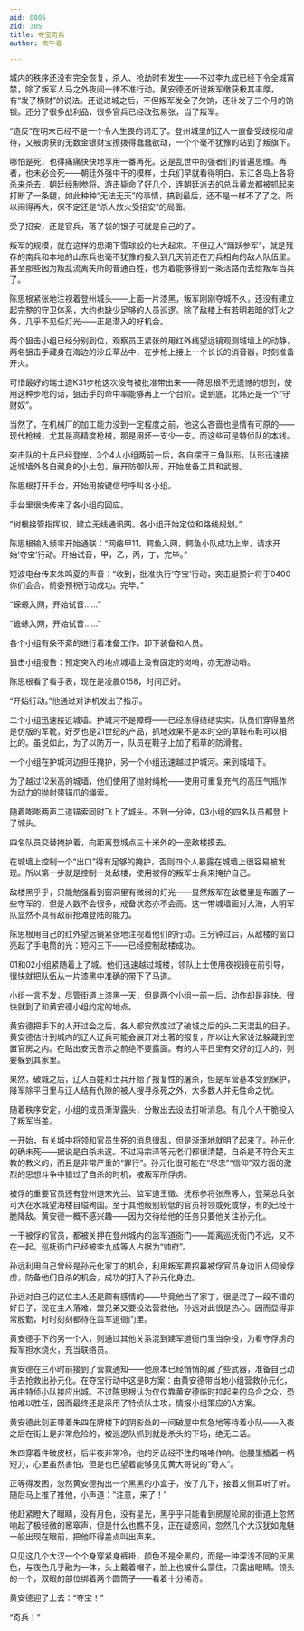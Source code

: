 ```yaml
---
aid: 0005
zid: 305
title: 夺宝奇兵
author: 吹牛者

---
```




  城内的秩序还没有完全恢复，杀人、抢劫时有发生——不过李九成已经下令全城宵禁，除了叛军人马之外夜间一律不准行动。黄安德还听说叛军缴获极其丰厚，有“发了横财”的说法。还说进城之后，不但叛军发全了欠饷，还补发了三个月的饷银。还分了很多战利品，很多官兵已经改弦易张，当了叛军。

  “造反”在明末已经不是一个令人生畏的词汇了。登州城里的辽人一直备受歧视和虐待，又被虏获的无数金银财宝撩拨得蠢蠢欲动，一个个毫不犹豫的站到了叛旗下。

  哪怕是死，也得痛痛快快地享用一番再死。这是乱世中的强者们的普遍思维。再者，也未必会死——朝廷外强中干的模样，士兵们早就看得明白。东江各岛上各将杀来杀去，朝廷经制参将、游击毙命了好几个，连朝廷派去的总兵黄龙都被抓起来打断了一条腿，如此种种“无法无天”的事情，搞到最后，还不是一样不了了之。所以闹得再大，保不定还是“杀人放火受招安”的局面。

  受了招安，还是官兵，落了袋的银子可就是自己的了。

  叛军的规模，就在这样的思潮下雪球般的壮大起来。不但辽人“踊跃参军”，就是残存的南兵和本地的山东兵也毫不犹豫的投入到几天前还在刀兵相向的敌人队伍里。甚至那些因为叛乱流离失所的普通百姓，也为着能够得到一条活路而去给叛军当兵了。

  陈思根紧张地注视着登州城头——上面一片漆黑，叛军刚刚夺城不久，还没有建立起完整的守卫体系，大约也缺少足够的人员巡逻。除了敌楼上有若明若暗的灯火之外，几乎不见任灯光——正是潜入的好机会。

  两个狙击小组已经分别到位，观察员正紧张的用红外线望远镜观测城墙上的动静，两名狙击手藏身在海边的沙丘草丛中，在步枪上接上一个长长的消音器，时刻准备开火。

  可惜最好的瑞士造K31步枪这次没有被批准带出来——陈思根不无遗憾的想到，使用这种步枪的话，狙击手的命中率能够再上一个台阶。说到底，北炜还是一个“守财奴”。

  当然了，在机械厂的加工能力没到一定程度之前，他这么吝啬也是情有可原的——现代枪械，尤其是高精度枪械，那是用坏一支少一支。而这些可是特侦队的本钱。

  突击队的士兵已经登岸，3个4人小组两前一后，各自摆开三角队形。队形迅速接近城墙外各自藏身的小土包，展开防御队形，开始准备工具和武器。

  陈思根打开手台，开始用按键信号呼叫各小组。

  手台里很快传来了各小组的回应。

  “树根接管指挥权，建立无线通讯网。各小组开始定位和路线规划。”

  陈思根输入频率开始通联：“网络甲11，鳄鱼入网，鳄鱼小队成功上岸，请求开始‘夺宝’行动。开始试音，甲，乙，丙，丁，完毕。”

  短波电台传来朱鸣夏的声音：“收到，批准执行‘夺宝’行动，突击艇预计将于0400你们会合。前委预祝行动成功。完毕。”

  “蝾螈入网，开始试音……”

  “蟾蜍入网，开始试音……”

  各个小组有条不紊的进行着准备工作。卸下装备和人员。

  狙击小组报告：预定突入的地点城墙上没有固定的岗哨，亦无游动哨。

  陈思根看了看手表，现在是凌晨0158，时间正好。

  “开始行动。”他通过对讲机发出了指示。

  二个小组迅速接近城墙。护城河不是障碍——已经冻得结结实实。队员们穿得虽然是仿版的军靴，好歹也是21世纪的产品，抓地效果不是本时空的草鞋布鞋可以相比的。虽说如此，为了以防万一，队员在鞋子上加了稻草的防滑套。

  一个小组在护城河边担任掩护，另一个小组迅速越过护城河。来到城墙下。

  为了越过12米高的城墙，他们使用了抛射绳枪——使用可重复充气的高压气瓶作为动力的抛射带锚爪的绳索。

  随着嘭嘭两声二道锚索同时飞上了城头。不到一分钟，03小组的四名队员都登上了城头。

  四名队员交替掩护着，向距离登城点三十米外的一座敌楼摸去。

  在城墙上控制一个“出口”得有足够的掩护，否则四个人暴露在城墙上很容易被发现。所以第一步就是控制一处敌楼，使用被俘的叛军士兵来掩护自己。

  敌楼黑乎乎，只能勉强看到窗洞里有微弱的灯光——显然叛军在敌楼里是布置了一些守军的，但是人数不会很多，戒备状态亦不会高。这一带城墙面对大海，大明军队显然不具有敌前抢滩登陆的能力。

  陈思根用自己的红外望远镜紧张地注视着他们的行动。三分钟过后，从敌楼的窗口亮起了手电筒的光：短闪三下——已经控制敌楼成功。

  01和02小组紧随着上了城。他们迅速越过城楼，领队上士使用夜视镜在前引导，很快就把队伍从一片漆黑中准确的带下了马道。

  小组一言不发，尽管街道上漆黑一天，但是两个小组一前一后，动作却是非快。很快就到了和黄安德小组约定的地点。

  黄安德把手下的人开过会之后，各人都安然度过了破城之后的头二天混乱的日子。黄安德估计到城内的辽人辽兵可能会展开对土著的报复，所以让大家设法躲藏到空置官房之内。在贴出安民告示之前绝不要露面。有的人平日里有交好的辽人的，则要躲到其家里。

  果然，破城之后，辽人百姓和士兵开始了报复性的屠杀，但是军营基本受到保护，降军除平日里与辽人结有仇隙的被人搜寻杀死之外，大多数人并无性命之忧。

  随着秩序安定，小组的成员渐渐露头，分散出去设法打听消息。有几个人干脆投入了叛军当差。

  一开始，有关城中将领和官员生死的消息很乱，但是渐渐地就明了起来了。孙元化的确未死——据说是自杀未遂。不过冯宗泽等元老们都很清楚，自杀是不符合天主教的教义的，而且是非常严重的“罪行”。孙元化很可能在“尽忠”“信仰”双方面的激烈的思想斗争中错过了自杀的时机，被叛军所俘虏。

  被俘的重要官员还有登州道宋光兰、监军道王徵、抚标参将张焘等人，登莱总兵张可大在水城望海楼自缢殉国。至于其他级别较低的官员将领或死或俘，有的已经干脆降敌。黄安德一概不感兴趣——因为交待给他的任务只要他关注孙元化。

  一干被俘的官员，都被关押在登州城内的监军道衙门——距离巡抚衙门不远，又不在一起。巡抚衙门已经被李九成等人占据为“帅府”。

  孙远利用自己曾经是孙元化家丁的机会，利用叛军要招募被俘官员身边旧人伺候俘虏，防备他们自杀的机会，成功的打入了孙元化身边。

  孙远对自己的这位主人还是颇有感情的——毕竟他当了家丁，很是混了一段不错的好日子，现在主人落难，盟兄弟又要设法营救他，孙远对此很是热心。因而显得非常殷勤，时时刻刻都待在监军道衙门里。

  黄安德手下的另一个人，则通过其他关系混到建军道衙门里当杂役，为看守俘虏的叛军担水烧火，充当联络员。

  黄安德在三小时前接到了营救通知——他原本已经悄悄的藏了些武器，准备自己动手去抢救出孙元化。在夺宝行动中这是B方案：由黄安德带当地小组营救孙元化，再由特侦小队接应出城。不过陈思根认为仅仅靠黄安德临时拉起来的乌合之众，恐怕难以胜任，因而最终还是采用了特侦队主攻，情报小组策应的A方案。

  黄安德此刻正带着朱四在牌楼下的阴影处的一间破屋中焦急地等待着小队——入夜之后在街上是非常危险的，被巡逻队抓到就是杀头的下场，绝无二话。

  朱四穿着件破皮袄，后半夜非常冷，他的牙齿经不住的咯咯作响。他腰里插着一柄短刀，心里虽然害怕，但是也巴望着能够见见黄大哥说的“奇人”。

  正等得发困，忽然黄安德掏出一个黑黑的小盒子，按了几下，接着又侧耳听了听。随后马上推了推他，小声道：“注意，来了！”

  他赶紧瞪大了眼睛，没有月色，没有星光，黑乎乎只能看到房屋轮廓的街道上忽然响起了极轻微的窸窣声，但是什么也瞧不见，正在疑惑间，忽然几个大汉犹如鬼魅一般出现在眼前，把他吓得差点叫出声来。

  只见这几个大汉一个个身穿紧身裤褂，颜色不是全黑的，而是一种深浅不同的灰黑色，与夜色几乎融为一体，头上戴着帽子，脸上也被什么蒙住，只露出眼睛。领头的一个，双眼的部位绑着两个圆筒子——看着十分稀奇。

  黄安德迎了上去：“夺宝！”

  “奇兵！”



